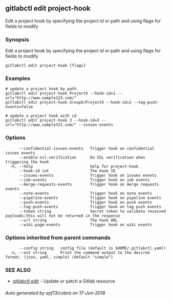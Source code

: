 ## gitlabctl edit project-hook

Edit a project hook by specifying the project id or path and using flags for fields to modify

### Synopsis

Edit a project hook by specifying the project id or path and using flags for fields to modify

```
gitlabctl edit project-hook [flags]
```

### Examples

```
# update a project hook by path
gitlabctl edit project-hook ProjectX --hook-id=1 --url="http://www.sample123.com/"
gitlabctl edit project-hook GroupX/ProjectX --hook-id=2 --tag-push-events=false  

# update a project hook with id
gitlabctl edit project-hook 3 --hook-id=3 --url="http://www.sample321.com/" --issues-events
```

### Options

```
      --confidential-issues-events   Trigger hook on confidential issues events
      --enable-ssl-verification      Do SSL verification when triggering the hook
  -h, --help                         help for project-hook
      --hook-id int                  The hook ID
      --issues-events                Trigger hook on issues events
      --job-events                   Trigger hook on job events
      --merge-requests-events        Trigger hook on merge requests events
      --note-events                  Trigger hook on note events
      --pipeline-events              Trigger hook on pipeline events
      --push-events                  Trigger hook on push events
      --tag-push-events              Trigger hook on tag push events
      --token string                 Secret token to validate received payloads;this will not be returned in the response
      --url string                   The hook URL
      --wiki-page-events             Trigger hook on wiki events
```

### Options inherited from parent commands

```
      --config string   config file (default is $HOME/.gitlabctl.yaml)
  -o, --out string      Print the command output to the desired format. (json, yaml, simple) (default "simple")
```

### SEE ALSO

* [gitlabctl edit](gitlabctl_edit.md)	 - Update or patch a Gitlab resource

###### Auto generated by spf13/cobra on 17-Jun-2018
